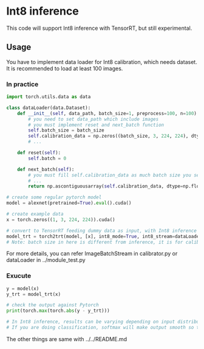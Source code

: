 # Int8 inference

This code will support Int8 inference with TensorRT, but still experimental.  


## Usage

You have to implement data loader for Int8 calibration, which needs dataset.  
It is recommended to load at least 100 images.

### In practice

```python
import torch.utils.data as data

class dataLoader(data.Dataset):
    def __init__(self, data_path, batch_size=1, preprocess=100, n=100):
        # you need to set data_path which include images
        # you must implement reset and next_batch function
        self.batch_size = batch_size
        self.calibration_data = np.zeros((batch_size, 3, 224, 224), dtype=np.float32)
        # ...

    def reset(self):
        self.batch = 0

    def next_batch(self):
        # you must fill self.calibration_data as much batch size you set.
        # ...
        return np.ascontiguousarray(self.calibration_data, dtype=np.float32)

# create some regular pytorch model
model = alexnet(pretrained=True).eval().cuda()

# create example data
x = torch.zeros((1, 3, 224, 224)).cuda()

# convert to TensorRT feeding dummy data as input, with Int8 inference mode
model_trt = torch2trt(model, [x], int8_mode=True, int8_stream=dataLoader("data/path", batch_size=5, preprocess=augmentation))
# Note: batch size in here is different from inference, it is for calibration
```

For more details, you can refer ImageBatchStream in calibrator.py or dataLoader in ../module_test.py

### Exucute

```python
y = model(x)
y_trt = model_trt(x)

# check the output against Pytorch
print(torch.max(torch.abs(y - y_trt)))

# In Int8 inference, results can be varying depending on input distribution.
# If you are doing classification, softmax will make output smooth so that results will be similar.
```

The other things are same with ../../README.md

